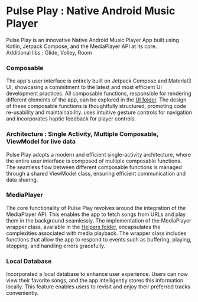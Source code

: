 # Pulse Play : Native Android Music Player

Pulse Play is an innovative Native Android Music Player App built using Kotlin, Jetpack Compose, and the MediaPlayer API at its core.
<br/>Additional libs : Glide, Volley, Room

### Composable

The app's user interface is entirely built on Jetpack Compose and Material3 UI, showcasing a
commitment to the latest and most efficient UI development practices. All composable functions,
responsible for rendering different elements of the app, can be explored in the [UI folder](https://github.com/nivasbasker/Pulse_Play/tree/master/app/src/main/java/com/zio/pulseplay/ui). The
design of these composable functions is thoughtfully structured, promoting code re-usability and
maintainability. uses intuitive gesture controls for navigation and incorporates haptic feedback for
player controls.

### Architecture : Single Activity, Multiple Composable, ViewModel for live data

Pulse Play adopts a modern and efficient single-activity architecture, where the entire user
interface is composed of multiple composable functions. The seamless flow between different
composable functions is managed through a shared ViewModel class, ensuring efficient communication
and data sharing.

### MediaPlayer

The core functionality of Pulse Play revolves around the integration of the MediaPlayer API. This
enables the app to fetch songs from URLs and play them in the background seamlessly. The
implementation of the MediaPlayer wrapper class, available in the [Helpers folder](https://github.com/nivasbasker/Pulse_Play/tree/master/app/src/main/java/com/zio/pulseplay/util), encapsulates the
complexities associated with media playback. The wrapper class includes functions that allow the app
to respond to events such as buffering, playing, stopping, and handling errors gracefully.

### Local Database

Incorporated a local database to enhance user experience. Users can now view their favorite songs,
and the app intelligently stores this information locally. This feature enables users to revisit and
enjoy their preferred tracks conveniently.
